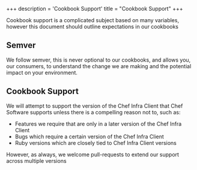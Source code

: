 +++
description = 'Cookbook Support'
title = "Cookbook Support"
+++

Cookbook support is a complicated subject based on many variables, however this document should outline expectations in our cookbooks

## Semver

We follow semver, this is never optional to our cookbooks, and allows you, our consumers, to understand the change we are making and the potential impact on your environment.

## Cookbook Support

We will attempt to support the version of the Chef Infra Client that Chef Software supports unless there is a compelling reason not to, such as:

- Features we require that are only in a later version of the Chef Infra Client
- Bugs which require a certain version of the Chef Infra Client
- Ruby versions which are closely tied to Chef Infra Client versions

However, as always, we welcome pull-requests to extend our support across multiple versions
